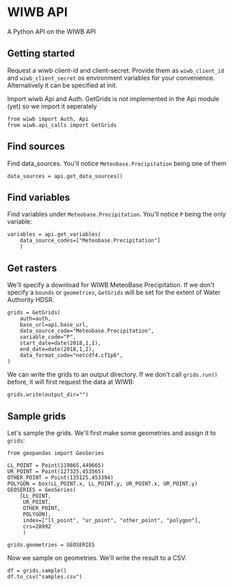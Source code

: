 # WIWB API
A Python API on the WIWB API

## Getting started
Request a wiwb client-id and client-secret. Provide them as `wiwb_client_id` and `wiwb_client_secret` os environment variables for your convenience. Alternatively it can be specified at init.

Import wiwb Api and Auth. GetGrids is not implemented in the Api module (yet) so we import it seperately

```
from wiwb import Auth, Api
from wiwb.api_calls import GetGrids
```

## Find sources

Find data_sources. You'll notice `Meteobase.Precipitation` being one of them

```
data_sources = api.get_data_sources()
```

## Find variables
Find variables under `Meteobase.Precipitation`. You'll notice `P` being the only variable:

```
variables = api.get_variables(
    data_source_codes=["Meteobase.Precipitation"]
    )
```

## Get rasters
We'll specify a download for WIWB MeteoBase Precipitation. If we don't specify a `bounds` or `geometries`, `GetGrids` will be set for the extent of Water Authority HDSR.

```
grids = GetGrids(
    auth=auth,
    base_url=api.base_url,
    data_source_code="Meteobase.Precipitation",
    variable_code="P",
    start_date=date(2018,1,1),
    end_date=date(2018,1,2),
    data_format_code="netcdf4.cf1p6",
)
```

We can write the grids to an output directory. If we don't call `grids.run()` before, it will first request the data at WIWB:

```
grids.write(output_dir="")
```

## Sample grids
Let's sample the grids. We'll first make some geometries and assign it to `grids`:

```
from geopandas import GeoSeries

LL_POINT = Point(119865,449665)
UR_POINT = Point(127325,453565)
OTHER_POINT = Point(135125,453394)
POLYGON = box(LL_POINT.x, LL_POINT.y, UR_POINT.x, UR_POINT.y)
GEOSERIES = GeoSeries(
    [LL_POINT,
     UR_POINT,
     OTHER_POINT,
     POLYGON],
     index=["ll_point", "ur_point", "other_point", "polygon"],
     crs=28992
     )

grids.geometries = GEOSERIES
```

Now we sample on geometries. We'll write the result to a CSV.

```
df = grids.sample()
df.to_csv("samples.csv")
```
